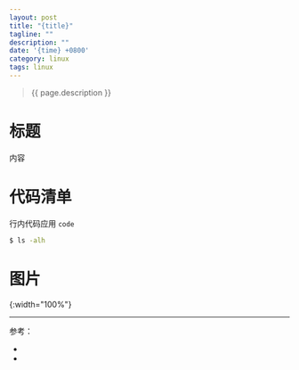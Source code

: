 ```yaml
---
layout: post
title: "{title}"
tagline: ""
description: ""
date: '{time} +0800'
category: linux
tags: linux
---
```

> {{ page.description }}

# 标题
内容

# 代码清单
行内代码应用 `code`
```bash
$ ls -alh
```
# 图片
![](){:width="100%"}

---
参考：
- []()
- []()

